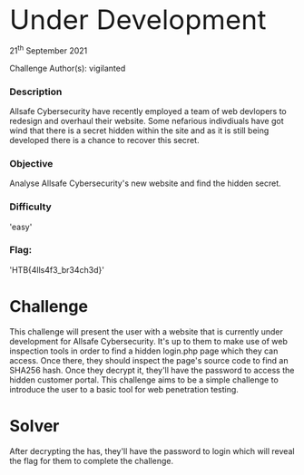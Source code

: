 <font size="10">Under Development</font>

​21<sup>th</sup> September 2021

​Challenge Author(s): vigilanted

### Description

Allsafe Cybersecurity have recently employed a team of web devlopers to redesign and overhaul their website. Some nefarious indivdiuals have got wind that there is a secret hidden within the site and as it is still being developed there is a chance to recover this secret.

### Objective

Analyse Allsafe Cybersecurity's new website and find the hidden secret.

### Difficulty

'easy'

### Flag:

'HTB{4lls4f3_br34ch3d}'

# Challenge

This challenge will present the user with a website that is currently under development for Allsafe Cybersecurity. It's up to them to make use of web inspection tools in order to find a hidden login.php page which they can access. Once there, they should inspect the page's source code to find an SHA256 hash. Once they decrypt it, they'll have the password to access the hidden customer portal. This challenge aims to be a simple challenge to introduce the user to a basic tool for web penetration testing.

# Solver

After decrypting the has, they'll have the password to login which will reveal the flag for them to complete the challenge.